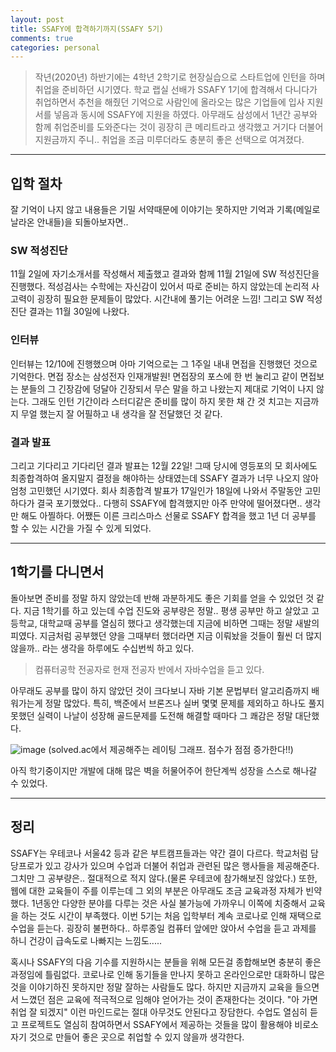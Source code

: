 ```yaml
---
layout: post
title: SSAFY에 합격하기까지(SSAFY 5기)
comments: true 
categories: personal
---
```



>작년(2020년) 하반기에는 4학년 2학기로 현장실습으로 스타트업에 인턴을 하며 취업을 준비하던 시기였다. 학교 랩실 선배가 SSAFY 1기에 합격해서 다니다가 취업하면서 추천을 해줬던 기억으로 사람인에 올라오는 많은 기업들에 입사 지원서를 넣음과 동시에 SSAFY에 지원을 하였다. 아무래도 삼성에서 1년간 공부와 함께 취업준비를 도와준다는 것이 굉장히 큰 메리트라고 생각했고 거기다 더불어 지원금까지 주니.. 취업을 조금 미루더라도 충분히 좋은 선택으로 여겨졌다. 

- - - 
## 입학 절차
잘 기억이 나지 않고 내용들은 기밀 서약때문에 이야기는 못하지만 기억과 기록(메일로 날라온 안내들)을 되돌아보자면..
### SW 적성진단
11월 2일에 자기소개서를 작성해서 제출했고 결과와 함께 11월 21일에 SW 적성진단을 진행했다.
적성검사는 수학에는 자신감이 있어서 따로 준비는 하지 않았는데 논리적 사고력이 굉장히 필요한 문제들이 많았다. 시간내에 풀기는 어려운 느낌! 그리고 SW 적성진단 결과는 11월 30일에 나왔다. 

### 인터뷰
인터뷰는 12/10에 진행했으며 아마 기억으로는 그 1주일 내내 면접을 진행했던 것으로 기억한다. 면접 장소는 삼성전자 인재개발원!
면접장의 포스에 한 번 눌리고 같이 면접보는 분들의 그 긴장감에 덩달아 긴장되서 무슨 말을 하고 나왔는지 제대로 기억이 나지 않는다. 그래도 인턴 기간이라 스터디같은 준비를 많이 하지 못한 채 간 것 치고는 지금까지 무얼 했는지 잘 어필하고 내 생각을 잘 전달했던 것 같다.

### 결과 발표
그리고 기다리고 기다리던 결과 발표는 12월 22일! 그때 당시에 영등포의 모 회사에도 최종합격하여 올지말지 결정을 해야하는 상태였는데 SSAFY 결과가 너무 나오지 않아 엄청 고민했던 시기였다. 회사 최종합격 발표가 17일인가 18일에 나와서 주말동안 고민하다가 결국 포기했었다.. 다행히 SSAFY에 합격했지만 아주 만약에 떨어졌다면.. 생각만 해도 아찔하다. 어쨌든 이른 크리스마스 선물로 SSAFY 합격을 했고 1년 더 공부를 할 수 있는 시간을 가질 수 있게 되었다.

---
## 1학기를 다니면서
돌아보면 준비를 정말 하지 않았는데 반해 과분하게도 좋은 기회를 얻을 수 있었던 것 같다. 
지금 1학기를 하고 있는데 수업 진도와 공부량은 정말.. 평생 공부만 하고 살았고 고등학교, 대학교때 공부를 열심히 했다고 생각했는데 지금에 비하면 그때는 정말 새발의 피였다. 지금처럼 공부했던 양을 그때부터 했더라면 지금 이뤄놨을 것들이 훨씬 더 많지 않을까.. 라는 생각을 하루에도 수십번씩 하고 있다.

>컴퓨터공학 전공자로 현재 전공자 반에서 자바수업을 듣고 있다.

아무래도 공부를 많이 하지 않았던 것이 크다보니 자바 기본 문법부터 알고리즘까지 배워가는게 정말 많았다. 특히, 백준에서 브론즈나 실버 몇몇 문제를 제외하고 하나도 풀지 못했던 실력이 나날이 성장해 골드문제를 도전해 해결할 때마다 그 쾌감은 정말 대단했다.

![image](https://user-images.githubusercontent.com/39397110/113300813-4a115180-9339-11eb-981f-0d1e9dfe80e8.png)
(solved.ac에서 제공해주는 레이팅 그래프. 점수가 점점 증가한다!!)

아직 학기중이지만 개발에 대해 많은 벽을 허물어주어 한단계씩 성장을 스스로 해나갈 수 있었다. 

- - -

## 정리
SSAFY는 우테코나 서울42 등과 같은 부트캠프들과는 약간 결이 다르다. 학교처럼 담당프로가 있고 강사가 있으며 수업과 더불어 취업과 관련된 많은 행사들을 제공해준다. 그치만 그 공부량은.. 절대적으로 적지 않다.(물론 우테코에 참가해보진 않았다.)
또한, 웹에 대한 교육들이 주를 이루는데 그 외의 부분은 아무래도 조금 교육과정 자체가 빈약했다. 1년동안 다양한 분야를 다루는 것은 사실 불가능에 가까우니 이쪽에 치중해서 교육을 하는 것도 시간이 부족했다.
이번 5기는 처음 입학부터 계속 코로나로 인해 재택으로 수업을 듣는다. 굉장히 불편하다.. 하루종일 컴퓨터 앞에만 앉아서 수업을 듣고 과제를 하니 건강이 급속도로 나빠지는 느낌도.....

혹시나 SSAFY의 다음 기수를 지원하시는 분들을 위해 모든걸 종합해보면 충분히 좋은 과정임에 틀림없다. 코로나로 인해 동기들을 만나지 못하고 온라인으로만 대화하니 많은 것을 이야기하진 못하지만 정말 잘하는 사람들도 많다. 하지만 지금까지 교육을 들으면서 느꼈던 점은 교육에 적극적으로 임해야 얻어가는 것이 존재한다는 것이다. 
"아 가면 취업 잘 되겠지" 이런 마인드로는 절대 아무것도 안된다고 장담한다. 수업도 열심히 듣고 프로젝트도 열심히 참여하면서 SSAFY에서 제공하는 것들을 많이 활용해야 비로소 자기 것으로 만들어 좋은 곳으로 취업할 수 있지 않을까 생각한다. 


